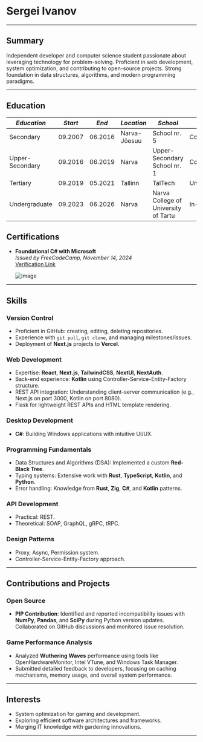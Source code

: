 # Sergei Ivanov

---

## Summary
Independent developer and computer science student passionate about leveraging technology for problem-solving. Proficient in web development, system optimization, and contributing to open-source projects. Strong foundation in data structures, algorithms, and modern programming paradigms.

---

## Education

| *Education* | *Start* | *End* | *Location* | *School*| *Status* |
|-------------|---------|-------|------------|---------|----------|
| Secondary   | 09.2007 | 06.2016 | Narva-Jõesuu | School nr. 5 | Completed |
| Upper-Secondary | 09.2016 | 06.2019 | Narva | Upper-Secondary School nr. 1 | Completed |
| Tertiary | 09.2019 | 05.2021 | Tallinn | TalTech | Uncompleted | 
| Undergraduate | 09.2023 | 06.2026 | Narva | Narva College of University of Tartu | In-progress | 


## Certifications
- **Foundational C# with Microsoft**  
  *Issued by FreeCodeCamp, November 14, 2024*  
  [Verification Link](https://www.freecodecamp.org/certification/fccbe4b8c5a-8a27-493c-a983-a09fb9b9632d/foundational-c-sharp-with-microsoft)

  ![image](https://github.com/user-attachments/assets/455ce3b9-64ed-445e-a65b-810b08ecba96)


---

## Skills

### Version Control
- Proficient in GitHub: creating, editing, deleting repositories.
- Experience with `git pull`, `git clone`, and managing milestones/issues.
- Deployment of **Next.js** projects to **Vercel**.

### Web Development
- Expertise: **React**, **Next.js**, **TailwindCSS**, **NextUI**, **NextAuth**.
- Back-end experience: **Kotlin** using Controller-Service-Entity-Factory structure.
- REST API integration: Understanding client-server communication (e.g., Next.js on port 3000, Kotlin on port 8080).
- Flask for lightweight REST APIs and HTML template rendering.

### Desktop Development
- **C#**: Building Windows applications with intuitive UI/UX.

### Programming Fundamentals
- Data Structures and Algorithms (DSA): Implemented a custom **Red-Black Tree**.
- Typing systems: Extensive work with **Rust**, **TypeScript**, **Kotlin**, and **Python**.
- Error handling: Knowledge from **Rust**, **Zig**, **C#**, and **Kotlin** patterns.

### API Development
- Practical: REST.
- Theoretical: SOAP, GraphQL, gRPC, tRPC.

### Design Patterns
- Proxy, Async, Permission system.
- Controller-Service-Entity-Factory approach.

---

## Contributions and Projects

### Open Source
- **PIP Contribution**: Identified and reported incompatibility issues with **NumPy**, **Pandas**, and **SciPy** during Python version updates. Collaborated on GitHub discussions and monitored issue resolution.

### Game Performance Analysis
- Analyzed **Wuthering Waves** performance using tools like OpenHardwareMonitor, Intel VTune, and Windows Task Manager.
- Submitted detailed feedback to developers, focusing on caching mechanisms, memory usage, and overall system performance.

---

## Interests
- System optimization for gaming and development.
- Exploring efficient software architectures and frameworks.
- Merging IT knowledge with gardening innovations.

---

